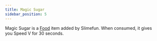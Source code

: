 ```yaml
---
title: Magic Sugar
sidebar_position: 5
---
```


Magic Sugar is a [Food](Food.md) item added by Slimefun. When consumed, it gives you Speed V for 30 seconds.
